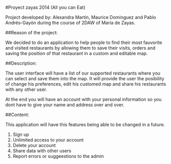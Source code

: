 #Proyect zayas 2014 (All you can Eat)

Project developed by: Alexandra Martín, Maurice Dominguez and Pablo Andrés-Gayón during the course of 2DAW of María de Zayas.

##Reason of the project:

We decided to do an application to help people to find their most fauvorite and visited restaurants by allowing them to save their visits, orders and saving the position of that restaurant in a custom and editable map. 

##Description:

The user interface will have a list of our supported restaurants where you can select and save them into the map.
It will provide the user the posibility of change his preferences, edit his customed map and share his restaurants with any other user.

At the end you will have an account with your personal information so you dont have to give your name and address over and over.

##Content:

This application will have this features being able to be changed in a future.

1. Sign up
2. Unlimited access to your account
3. Delete your account
4. Share data with other users
5. Report errors or suggeestions to the admin
 

